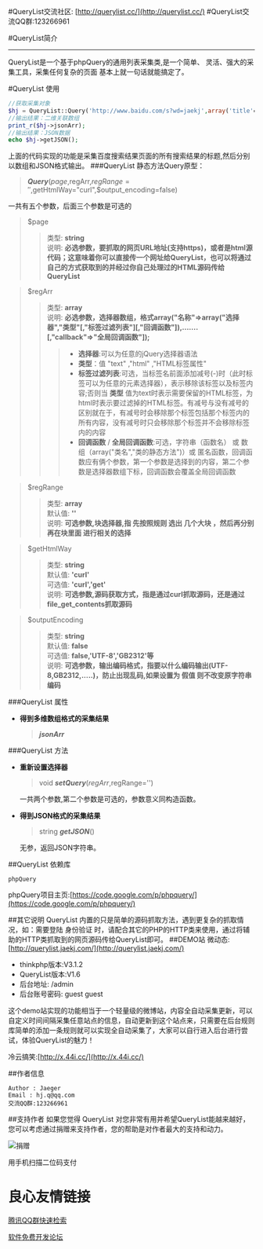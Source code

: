 #QueryList交流社区: [http://querylist.cc/](http://querylist.cc/)#QueryList交流QQ群:123266961    #QueryList简介***QueryList是一个基于phpQuery的通用列表采集类,是一个简单、 灵活、强大的采集工具，采集任何复杂的页面     基本上就一句话就能搞定了。#QueryList 使用```php//获取采集对象$hj = QueryList::Query('http://www.baidu.com/s?wd=jaekj',array('title'=>array('h3','text')));//输出结果：二维关联数组print_r($hj->jsonArr);//输出结果：JSON数据echo $hj->getJSON();```上面的代码实现的功能是采集百度搜索结果页面的所有搜索结果的标题,然后分别以数组和JSON格式输出。###QueryList  静态方法Query原型：>***Query***($page,$regArr,$regRange='',$getHtmlWay="curl",$output_encoding=false)一共有五个参数，后面三个参数是可选的>$page>>类型: **string**  >>说明: **必选参数，要抓取的网页URL地址(支持https)，或者是html源代码；这意味着你可以直接传一个网址给QueryList，也可以将通过自己的方式获取到的并经过你自己处理过的HTML源码传给QueryList**  >$regArr>>类型: **array**  >> 说明: **必选参数，选择器数组，格式array("名称"=>array("选择器","类型"[,"标签过滤列表"][,"回调函数"]),.......[,"callback"=>"全局回调函数"]);**  >>>+ **选择器**:可以为任意的jQuery选择器语法  >>>+ **类型**：值 "text" ,"html" ,"HTML标签属性" >>>+ **标签过滤列表**:可选，当标签名前面添加减号(-)时（此时标签可以为任意的元素选择器），表示移除该标签以及标签内容;否则当 **类型** 值为text时表示需要保留的HTML标签，为html时表示要过滤掉的HTML标签。有减号与没有减号的区别就在于，有减号时会移除那个标签包括那个标签内的所有内容，没有减号时只会移除那个标签并不会移除标签内的内容>>>+ **回调函数** / **全局回调函数**:可选，字符串（函数名） 或 数组（array("类名","类的静态方法")）或 匿名函数，回调函数应有俩个参数，第一个参数是选择到的内容，第二个参数是选择器数组下标，回调函数会覆盖全局回调函数  >$regRange>>类型: **array**  >默认值:  **''**  >说明: **可选参数,块选择器,指 先按照规则 选出 几个大块 ，然后再分别再在块里面 进行相关的选择**  >$getHtmlWay>>类型: **string**   >>默认值: **'curl'**  >>可选值: **'curl','get'**  >>说明: **可选参数,源码获取方式，指是通过curl抓取源码，还是通过file\_get\_contents抓取源码**  >$outputEncoding>>类型: **string**  >>默认值: **false**  >>可选值: **false,'UTF-8','GB2312'等**  >>说明: **可选参数，输出编码格式，指要以什么编码输出(UTF-8,GB2312,.....)，防止出现乱码,如果设置为 假值 则不改变原字符串编码**###QueryList 属性* **得到多维数组格式的采集结果**	>***jsonArr***###QueryList 方法*  **重新设置选择器**	>void ***setQuery***($regArr,$regRange='')	一共两个参数,第二个参数是可选的，参数意义同构造函数。* **得到JSON格式的采集结果**	> string ***getJSON***()	无参，返回JSON字符串。##QueryList 依赖库```phpQuery```phpQuery项目主页:[https://code.google.com/p/phpquery/](https://code.google.com/p/phpquery/)##其它说明QueryList 内置的只是简单的源码抓取方法，遇到更复杂的抓取情况，如：需要登陆身份验证 时，请配合其它的PHP的HTTP类来使用，通过将辅助的HTTP类抓取到的网页源码传给QueryList即可。##DEMO站微动态:[http://querylist.jaekj.com/](http://querylist.jaekj.com/)* thinkphp版本:V3.1.2* QueryList版本:V1.6* 后台地址: /admin* 后台账号密码: guest guest这个demo站实现的功能相当于一个轻量级的微博站，内容全自动采集更新，可以自定义时间间隔采集任意站点的信息，自动更新到这个站点来，只需要在后台规则库简单的添加一条规则就可以实现全自动采集了，大家可以自行进入后台进行尝试，体验QueryList的魅力！冷云搞笑:[http://x.44i.cc/](http://x.44i.cc/)##作者信息```Author : JaegerEmail : hj.q@qq.com交流QQ群:123266961 ```##支持作者如果您觉得 QueryList 对您非常有用并希望QueryList能越来越好，您可以考虑通过捐赠来支持作者，您的帮助是对作者最大的支持和动力。  ![捐赠](http://git.oschina.net/jae/QueryList/raw/master/demo/thanks.png)  用手机扫描二位码支付 

 # 良心友情链接

[腾讯QQ群快速检索](http://u.720life.cn/s/8cf73f7c)

[软件免费开发论坛](http://u.720life.cn/s/bbb01dc0)